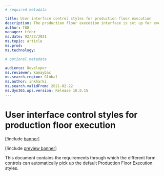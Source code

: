 ```yaml
---
# required metadata

title: User interface control styles for production floor execution
description: The production floor execution interface is set up for every device on the production floor. Companies typically set up each device differently, depending on the purpose that the device serves. For example, a company might have one device in the reception area, where workers clock in and clock out, and another on the shop floor, where workers manage their jobs.
author: TBD
manager: tfehr
ms.date: 02/22/2021
ms.topic: article
ms.prod: 
ms.technology: 

# optional metadata

audience: Developer
ms.reviewer: kamaybac
ms.search.region: Global
ms.author: inkharki
ms.search.validFrom: 2021-02-22
ms.dyn365.ops.version: Release 10.0.15
---
```


# User interface control styles for production floor execution

[!include [banner](../includes/banner.md)]

[!include [preview banner](../includes/preview-banner.md)]

This document contains the requirements through which the different form controls can automatically pick up the default Production Floor Execution styles. 

